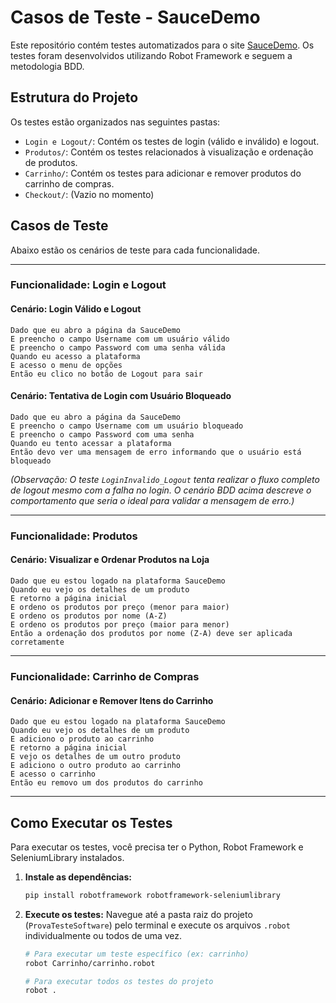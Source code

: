 # Casos de Teste - SauceDemo

Este repositório contém testes automatizados para o site [SauceDemo](https://www.saucedemo.com/). Os testes foram desenvolvidos utilizando Robot Framework e seguem a metodologia BDD.

## Estrutura do Projeto

Os testes estão organizados nas seguintes pastas:
- `Login e Logout/`: Contém os testes de login (válido e inválido) e logout.
- `Produtos/`: Contém os testes relacionados à visualização e ordenação de produtos.
- `Carrinho/`: Contém os testes para adicionar e remover produtos do carrinho de compras.
- `Checkout/`: (Vazio no momento)

## Casos de Teste

Abaixo estão os cenários de teste para cada funcionalidade.

---

### Funcionalidade: Login e Logout

#### Cenário: Login Válido e Logout
```gherkin
Dado que eu abro a página da SauceDemo
E preencho o campo Username com um usuário válido
E preencho o campo Password com uma senha válida
Quando eu acesso a plataforma
E acesso o menu de opções
Então eu clico no botão de Logout para sair
```

#### Cenário: Tentativa de Login com Usuário Bloqueado
```gherkin
Dado que eu abro a página da SauceDemo
E preencho o campo Username com um usuário bloqueado
E preencho o campo Password com uma senha
Quando eu tento acessar a plataforma
Então devo ver uma mensagem de erro informando que o usuário está bloqueado
```
*(Observação: O teste `LoginInvalido_Logout` tenta realizar o fluxo completo de logout mesmo com a falha no login. O cenário BDD acima descreve o comportamento que seria o ideal para validar a mensagem de erro.)*

---

### Funcionalidade: Produtos

#### Cenário: Visualizar e Ordenar Produtos na Loja
```gherkin
Dado que eu estou logado na plataforma SauceDemo
Quando eu vejo os detalhes de um produto
E retorno a página inicial
E ordeno os produtos por preço (menor para maior)
E ordeno os produtos por nome (A-Z)
E ordeno os produtos por preço (maior para menor)
Então a ordenação dos produtos por nome (Z-A) deve ser aplicada corretamente
```

---

### Funcionalidade: Carrinho de Compras

#### Cenário: Adicionar e Remover Itens do Carrinho
```gherkin
Dado que eu estou logado na plataforma SauceDemo
Quando eu vejo os detalhes de um produto
E adiciono o produto ao carrinho
E retorno a página inicial
E vejo os detalhes de um outro produto
E adiciono o outro produto ao carrinho
E acesso o carrinho
Então eu removo um dos produtos do carrinho
```

---

## Como Executar os Testes

Para executar os testes, você precisa ter o Python, Robot Framework e SeleniumLibrary instalados.

1.  **Instale as dependências:**
    ```bash
    pip install robotframework robotframework-seleniumlibrary
    ```

2.  **Execute os testes:**
    Navegue até a pasta raiz do projeto (`ProvaTesteSoftware`) pelo terminal e execute os arquivos `.robot` individualmente ou todos de uma vez.

    ```bash
    # Para executar um teste específico (ex: carrinho)
    robot Carrinho/carrinho.robot

    # Para executar todos os testes do projeto
    robot .
    ```
